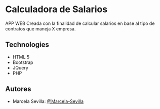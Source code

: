 # Calculadora de Salarios
APP WEB Creada con la finalidad de calcular salarios en base al tipo de contratos que maneja X empresa.

## Technologies
+ HTML 5
+ Bootstrap
+ JQuery
+ PHP

## Autores 
+ Marcela Sevilla: [@Marcela-Sevilla](https://github.com/Marcela-Sevilla)
